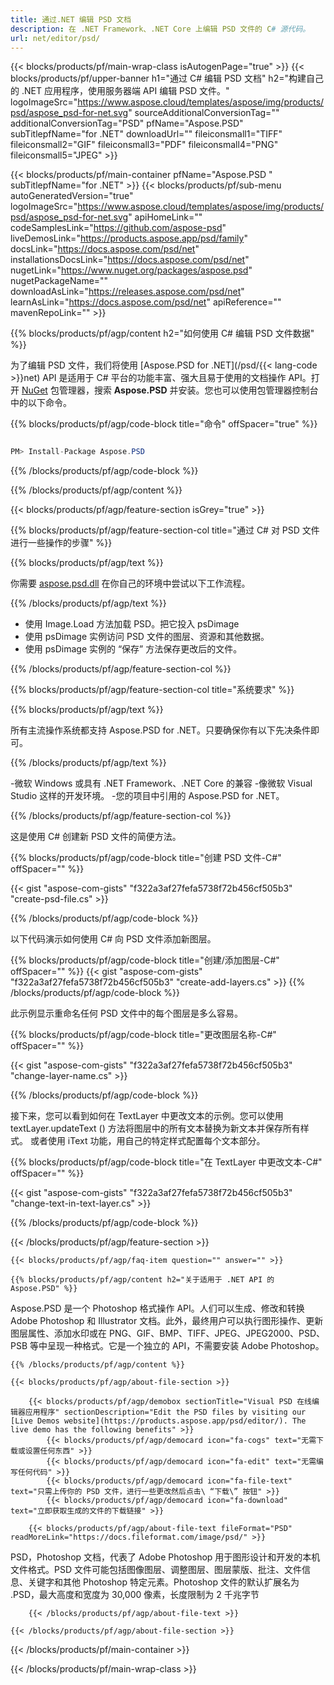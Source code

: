 ```yaml
---
title: 通过.NET 编辑 PSD 文档
description: 在 .NET Framework、.NET Core 上编辑 PSD 文件的 C# 源代码。
url: net/editor/psd/
---
```


{{< blocks/products/pf/main-wrap-class isAutogenPage="true" >}}
{{< blocks/products/pf/upper-banner h1="通过 C# 编辑 PSD 文档" h2="构建自己的 .NET 应用程序，使用服务器端 API 编辑 PSD 文件。" logoImageSrc="https://www.aspose.cloud/templates/aspose/img/products/psd/aspose_psd-for-net.svg" sourceAdditionalConversionTag="" additionalConversionTag="PSD" pfName="Aspose.PSD" subTitlepfName="for .NET" downloadUrl="" fileiconsmall1="TIFF" fileiconsmall2="GIF" fileiconsmall3="PDF" fileiconsmall4="PNG" fileiconsmall5="JPEG" >}}

{{< blocks/products/pf/main-container pfName="Aspose.PSD " subTitlepfName="for .NET" >}}
{{< blocks/products/pf/sub-menu autoGeneratedVersion="true" logoImageSrc="https://www.aspose.cloud/templates/aspose/img/products/psd/aspose_psd-for-net.svg" apiHomeLink="" codeSamplesLink="https://github.com/aspose-psd" liveDemosLink="https://products.aspose.app/psd/family" docsLink="https://docs.aspose.com/psd/net" installationsDocsLink="https://docs.aspose.com/psd/net" nugetLink="https://www.nuget.org/packages/aspose.psd" nugetPackageName="" downloadAsLink="https://releases.aspose.com/psd/net" learnAsLink="https://docs.aspose.com/psd/net" apiReference="" mavenRepoLink="" >}}

{{% blocks/products/pf/agp/content h2="如何使用 C# 编辑 PSD 文件数据" %}}

 为了编辑 PSD 文件，我们将使用
 [Aspose.PSD for .NET](/psd/{{< lang-code >}}net) 
 API 是适用于 C# 平台的功能丰富、强大且易于使用的文档操作 API。打开
 [NuGet](https://www.nuget.org/packages/aspose.psd) 
 包管理器，搜索
 **Aspose.PSD** 
 并安装。您也可以使用包管理器控制台中的以下命令。

{{% blocks/products/pf/agp/code-block title="命令" offSpacer="true" %}}

```cs

PM> Install-Package Aspose.PSD

```

{{% /blocks/products/pf/agp/code-block %}}

{{% /blocks/products/pf/agp/content %}}

{{< blocks/products/pf/agp/feature-section isGrey="true" >}}

{{% blocks/products/pf/agp/feature-section-col title="通过 C# 对 PSD 文件进行一些操作的步骤" %}}

{{% blocks/products/pf/agp/text %}}

 你需要
 [aspose.psd.dll](https://releases.aspose.com/psd/net) 
 在你自己的环境中尝试以下工作流程。

{{% /blocks/products/pf/agp/text %}}

+ 使用 Image.Load 方法加载 PSD。把它投入 psDimage
+ 使用 psDimage 实例访问 PSD 文件的图层、资源和其他数据。
+ 使用 psDimage 实例的 “保存” 方法保存更改后的文件。

{{% /blocks/products/pf/agp/feature-section-col %}}

{{% blocks/products/pf/agp/feature-section-col title="系统要求" %}}

{{% blocks/products/pf/agp/text %}}

 所有主流操作系统都支持 Aspose.PSD for .NET。只要确保你有以下先决条件即可。

{{% /blocks/products/pf/agp/text %}}

-微软 Windows 或具有 .NET Framework、.NET Core 的兼容
-像微软 Visual Studio 这样的开发环境。
-您的项目中引用的 Aspose.PSD for .NET。

{{% /blocks/products/pf/agp/feature-section-col %}}


这是使用 C# 创建新 PSD 文件的简便方法。
<!-- CODE-BLOCK -->
{{% blocks/products/pf/agp/code-block title="创建 PSD 文件-C#" offSpacer="" %}}

{{< gist "aspose-com-gists" "f322a3af27fefa5738f72b456cf505b3" "create-psd-file.cs" >}}

{{% /blocks/products/pf/agp/code-block %}}


以下代码演示如何使用 C# 向 PSD 文件添加新图层。
<!-- CODE-BLOCK -->
{{% blocks/products/pf/agp/code-block title="创建/添加图层-C#" offSpacer="" %}}
{{< gist "aspose-com-gists" "f322a3af27fefa5738f72b456cf505b3" "create-add-layers.cs" >}}
{{% /blocks/products/pf/agp/code-block %}}


此示例显示重命名任何 PSD 文件中的每个图层是多么容易。
<!-- CODE-BLOCK -->
{{% blocks/products/pf/agp/code-block title="更改图层名称-C#" offSpacer="" %}}

{{< gist "aspose-com-gists" "f322a3af27fefa5738f72b456cf505b3" "change-layer-name.cs" >}}

{{% /blocks/products/pf/agp/code-block %}}


接下来，您可以看到如何在 TextLayer 中更改文本的示例。您可以使用 textLayer.updateText () 方法将图层中的所有文本替换为新文本并保存所有样式。
或者使用 iText 功能，用自己的特定样式配置每个文本部分。
<!-- CODE-BLOCK -->
{{% blocks/products/pf/agp/code-block title="在 TextLayer 中更改文本-C#" offSpacer="" %}}

{{< gist "aspose-com-gists" "f322a3af27fefa5738f72b456cf505b3" "change-text-in-text-layer.cs" >}}

{{% /blocks/products/pf/agp/code-block %}}

{{< /blocks/products/pf/agp/feature-section >}}

    {{< blocks/products/pf/agp/faq-item question="" answer="" >}}
 

<!-- aboutfile Starts -->

    {{% blocks/products/pf/agp/content h2="关于适用于 .NET API 的 Aspose.PSD" %}}

 Aspose.PSD 是一个 Photoshop 格式操作 API。人们可以生成、修改和转换 Adobe Photoshop 和 Illustrator 文档。此外，最终用户可以执行图形操作、更新图层属性、添加水印或在 PNG、GIF、BMP、TIFF、JPEG、JPEG2000、PSD、PSB 等中呈现一种格式。它是一个独立的 API，不需要安装 Adobe Photoshop。 



    {{% /blocks/products/pf/agp/content %}}

    {{< blocks/products/pf/agp/about-file-section >}}

        {{< blocks/products/pf/agp/demobox sectionTitle="Visual PSD 在线编辑器应用程序" sectionDescription="Edit the PSD files by visiting our [Live Demos website](https://products.aspose.app/psd/editor/). The live demo has the following benefits" >}}
            {{< blocks/products/pf/agp/democard icon="fa-cogs" text="无需下载或设置任何东西" >}}
            {{< blocks/products/pf/agp/democard icon="fa-edit" text="无需编写任何代码" >}}
            {{< blocks/products/pf/agp/democard icon="fa-file-text" text="只需上传你的 PSD 文件，进行一些更改然后点击\ “下载\” 按钮" >}}
            {{< blocks/products/pf/agp/democard icon="fa-download" text="立即获取生成的文件的下载链接" >}}

        {{< blocks/products/pf/agp/about-file-text fileFormat="PSD" readMoreLink="https://docs.fileformat.com/image/psd/" >}}
PSD，Photoshop 文档，代表了 Adobe Photoshop 用于图形设计和开发的本机文件格式。PSD 文件可能包括图像图层、调整图层、图层蒙版、批注、文件信息、关键字和其他 Photoshop 特定元素。Photoshop 文件的默认扩展名为 .PSD，最大高度和宽度为 30,000 像素，长度限制为 2 千兆字节

        {{< /blocks/products/pf/agp/about-file-text >}}

    {{< /blocks/products/pf/agp/about-file-section >}}

<!-- aboutfile Ends -->

{{< /blocks/products/pf/main-container >}}
    
{{< /blocks/products/pf/main-wrap-class >}}
